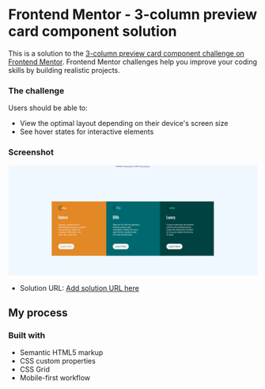 # Frontend Mentor - 3-column preview card component solution

This is a solution to the [3-column preview card component challenge on Frontend Mentor](https://www.frontendmentor.io/challenges/3column-preview-card-component-pH92eAR2-). Frontend Mentor challenges help you improve your coding skills by building realistic projects. 

### The challenge

Users should be able to:

- View the optimal layout depending on their device's screen size
- See hover states for interactive elements

### Screenshot

![](./print-screen/1.png)


- Solution URL: [Add solution URL here](https://github.com/novichun/Frontend/tree/main/2-Column_Preview_Card)


## My process

### Built with

- Semantic HTML5 markup
- CSS custom properties
- CSS Grid
- Mobile-first workflow
